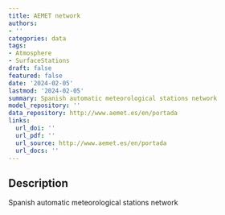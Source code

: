 ```yaml
---
title: AEMET network
authors:
- ''
categories: data
tags:
- Atmosphere
- SurfaceStations
draft: false
featured: false
date: '2024-02-05'
lastmod: '2024-02-05'
summary: Spanish automatic meteorological stations network
model_repository: ''
data_repository: http://www.aemet.es/en/portada
links:
  url_doi: ''
  url_pdf: ''
  url_source: http://www.aemet.es/en/portada
  url_docs: ''
---
```


## Description

Spanish automatic meteorological stations network

